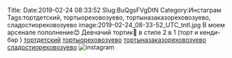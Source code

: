 Title:
Date:2019-02-24 08:33:52
Slug:BuQgsFVgDtN
Category:Инстаграм
Tags:тортдетский, тортыореховозуево, тортыназаказореховозуево, сладостиореховозуево
image:2019-02-24_08-33-52_UTC_tntl.jpg
В моем арсенале пополнение😊 Девчачий тортик👸 в стиле 2 в 1 (торт и кенди- бар ) 
[тортдетский]({tag}тортдетский) [тортыореховозуево]({tag}тортыореховозуево) [тортыназаказореховозуево]({tag}тортыназаказореховозуево) [сладостиореховозуево]({tag}сладостиореховозуево)
![instagram]({attach}images/2019-02-24_08-33-52_UTC.jpg)
